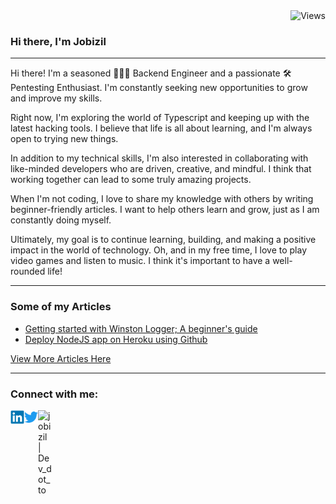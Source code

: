 
<div align="right"><img src="https://komarev.com/ghpvc/?username=jobizil&label=Views&color=blue&style=flat" alt="Views" /></div>


### Hi there, I'm Jobizil

---
Hi there! I'm a seasoned 👨🏾‍💻 Backend Engineer and a passionate 🛠 Pentesting Enthusiast. I'm constantly seeking new opportunities to grow and improve my skills.

Right now, I'm exploring the world of Typescript and keeping up with the latest hacking tools. I believe that life is all about learning, and I'm always open to trying new things.

In addition to my technical skills, I'm also interested in collaborating with like-minded developers who are driven, creative, and mindful. I think that working together can lead to some truly amazing projects.

When I'm not coding, I love to share my knowledge with others by writing beginner-friendly articles. I want to help others learn and grow, just as I am constantly doing myself.

Ultimately, my goal is to continue learning, building, and making a positive impact in the world of technology. Oh, and in my free time, I love to play video games and listen to music. I think it's important to have a well-rounded life!

---

### Some of my Articles

- [Getting started with Winston Logger; A beginner's guide](https://dev.to/jobizil/getting-started-with-winston-logger-a-beginner-s-guide-7j3)
- [Deploy NodeJS app on Heroku using Github](https://jobizil.hashnode.dev/deploy-nodejs-app-on-heroku-using-github)


 [View More Articles Here](https://jobizil.hashnode.dev)


---

### Connect with me:

[<img align="left" alt="jobizil | LinkedIn" width="22px" src="https://github.com/devicons/devicon/blob/master/icons/linkedin/linkedin-original.svg"  target= "_blank"/>][linkedin]
[<img align="left" alt="jobizil | Twitter" width="22px" src="https://github.com/devicons/devicon/blob/master/icons/twitter/twitter-original.svg" target= "_blank" />][twitter]
[<img align="left" alt="jobizil | Dev_dot_to" width="22px" src="https://cdn.jsdelivr.net/npm/simple-icons@v3/icons/dev-dot-to.svg"  target= "_blank"/>][devto]


<br>



<!-- ### Tools I Use -->
<!-- 
|       |           |   |
| :-------------:|:-------------:| :-----:|
|<img src="https://github.com/devicons/devicon/blob/master/icons/linux/linux-original.svg" alt="Linux" width="50" height="50"/>|<img src="https://github.com/devicons/devicon/blob/master/icons/nodejs/nodejs-original.svg" alt="NodeJS" width="50" height="50"/>|<img src="https://github.com/devicons/devicon/blob/master/icons/javascript/javascript-original.svg" alt="JavaScript" width="50" height="50"/>|
|<img src="https://github.com/devicons/devicon/blob/master/icons/typescript/typescript-original.svg" alt="Typescript" width="50" height="50"/>|<img src="https://github.com/devicons/devicon/blob/master/icons/mongodb/mongodb-original.svg" alt="MongoDB" width="50" height="50"/>|<img src="https://github.com/devicons/devicon/blob/master/icons/express/express-original.svg" alt="Express" width="50" height="50"/>|
|<img src="https://github.com/devicons/devicon/blob/master/icons/vscode/vscode-original.svg" alt="VS Code" width="50" height="50"/>|<img src="https://github.com/devicons/devicon/blob/master/icons/sequelize/sequelize-original.svg" alt="Sequelize" width="50" height="50"/>|<img src="https://github.com/devicons/devicon/blob/master/icons/bash/bash-original.svg" alt="Bash" width="50" height="50"/>|
|<img src="https://github.com/devicons/devicon/blob/master/icons/mysql/mysql-original.svg" alt="MySQL" width="50" height="50"/>|<img src="https://github.com/devicons/devicon/blob/master/icons/npm/npm-original-wordmark.svg" alt="NPM" width="50" height="50"/>|<img src="https://github.com/devicons/devicon/blob/master/icons/redis/redis-original-wordmark.svg" alt="Redis" width="50" height="50"/>|
|<img src="https://github.com/devicons/devicon/blob/master/icons/slack/slack-original.svg" alt="Slack" width="50" height="50"/>|<img src="https://github.com/devicons/devicon/blob/master/icons/yarn/yarn-original.svg" alt="Yarn" width="50" height="50"/>|<img src="https://github.com/devicons/devicon/blob/master/icons/git/git-original.svg" alt="Git" width="50" height="50"/>|<img src="https://github.com/devicons/devicon/blob/master/icons/github/github-original.svg" alt="Github" width="50" height="50"/>|


 -->

<!-- --- 

## &#x1f4c8; GitHub Stats

 ## ![Jobizil's GitHub stats](https://github-readme-stats.vercel.app/api?username=jobizil&theme=dracula)

## ![Jobizil's Streak ](https://github-readme-streak-stats.herokuapp.com/?user=jobizil&theme=dracula)
 
## ![Top Langs](https://github-readme-stats.vercel.app/api/top-langs/?username=jobizil&hide=java,html,css&theme=radical)
-->



 
[jobizil]: https://ugbemjob.xyz
[twitter]: https://twitter.com/jobizil
[linkedin]: https://www.linkedin.com/in/job-ugbem
[devto]: https://dev.to/jobizil
[hashnode]: https://hashnode.com/@Jobizil

<!--
[<img align="left" alt="jobizil | Twitter" width="22px" src="https://github.com/devicons/devicon/blob/master/icons/twitter/twitter-original.svg" target= "_blank" />][twitter] -->

<!-- <p align="left"> <a href="https://github.com/jobizil"><img src="https://github-profile-trophy.vercel.app/?username=jobizil&theme=onedark" alt="jobizil" /></a> </p>
 -->



